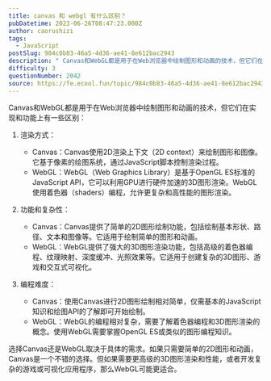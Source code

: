 ```yaml
---
title: canvas 和 webgl 有什么区别？
pubDatetime: 2023-06-26T08:47:23.000Z
author: caorushizi
tags:
  - JavaScript
postSlug: 984c0b83-46a5-4d36-ae41-8e612bac2943
description: " Canvas和WebGL都是用于在Web浏览器中绘制图形和动画的技术，但它们在实现和功能上有一些区别： 渲染方式： Canvas：Canvas使用2D渲染上下文（2D context）来绘制图形和图像。它基于像素的绘图系统，通过JavaScript脚本控制渲染过程。 WebGL：WebGL（Web Graphics Library）是基于OpenGL ES标准的JavaScript API，它可"
difficulty: 3
questionNumber: 2042
source: https://fe.ecool.fun/topic/984c0b83-46a5-4d36-ae41-8e612bac2943
---
```


Canvas和WebGL都是用于在Web浏览器中绘制图形和动画的技术，但它们在实现和功能上有一些区别：

1. 渲染方式：

   - Canvas：Canvas使用2D渲染上下文（2D context）来绘制图形和图像。它基于像素的绘图系统，通过JavaScript脚本控制渲染过程。
   - WebGL：WebGL（Web Graphics Library）是基于OpenGL ES标准的JavaScript API，它可以利用GPU进行硬件加速的3D图形渲染。WebGL使用着色器（shaders）编程，允许更复杂和高性能的图形渲染。

2. 功能和复杂性：

   - Canvas：Canvas提供了简单的2D图形绘制功能，包括绘制基本形状、路径、文本和图像等。它适用于绘制简单的图形和动画。
   - WebGL：WebGL提供了强大的3D图形渲染功能，包括高级的着色器编程、纹理映射、深度缓冲、光照效果等。它适用于创建复杂的3D图形、游戏和交互式可视化。

3. 编程难度：
   - Canvas：使用Canvas进行2D图形绘制相对简单，仅需基本的JavaScript知识和绘图API的了解即可开始绘制。
   - WebGL：WebGL的编程相对复杂，需要了解着色器编程和3D图形渲染的概念。使用WebGL需要掌握OpenGL ES或类似的图形编程知识。

选择Canvas还是WebGL取决于具体的需求。如果只需要简单的2D图形和动画，Canvas是一个不错的选择。但如果需要更高级的3D图形渲染和性能，或者开发复杂的游戏或可视化应用程序，那么WebGL可能更适合。
